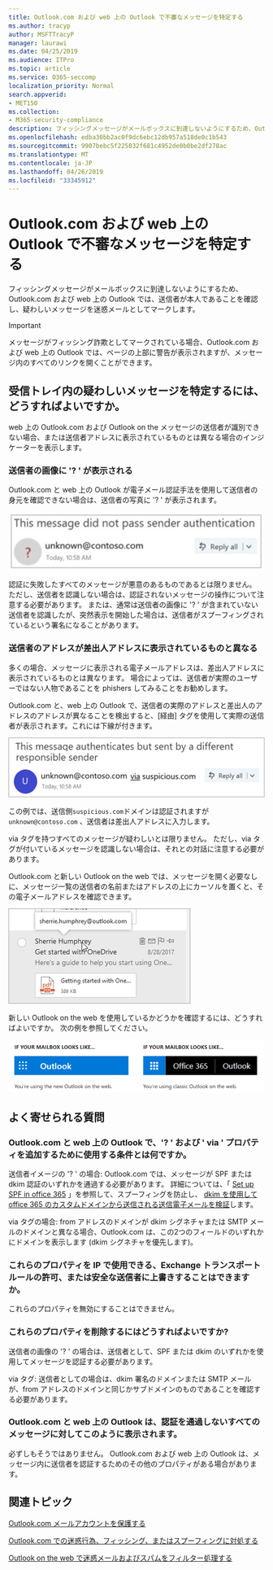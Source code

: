 ```yaml
---
title: Outlook.com および web 上の Outlook で不審なメッセージを特定する
ms.author: tracyp
author: MSFTTracyP
manager: laurawi
ms.date: 04/25/2019
ms.audience: ITPro
ms.topic: article
ms.service: O365-seccomp
localization_priority: Normal
search.appverid:
- MET150
ms.collection:
- M365-security-compliance
description: フィッシングメッセージがメールボックスに到達しないようにするため、Outlook.com および web 上の Outlook では、送信者が本人であることを確認し、疑わしいメッセージを迷惑メールとしてマークします。
ms.openlocfilehash: edba30bb2ac0f9dc6ebc12db957a518de0c1b543
ms.sourcegitcommit: 9907bebc5f225032f681c4952de0b0be2df278ac
ms.translationtype: MT
ms.contentlocale: ja-JP
ms.lasthandoff: 04/26/2019
ms.locfileid: "33345912"
---
```

# <a name="identify-suspicious-messages-in-outlookcom-and-outlook-on-the-web"></a>Outlook.com および web 上の Outlook で不審なメッセージを特定する

フィッシングメッセージがメールボックスに到達しないようにするため、Outlook.com および web 上の Outlook では、送信者が本人であることを確認し、疑わしいメッセージを迷惑メールとしてマークします。

> [!IMPORTANT]
> メッセージがフィッシング詐欺としてマークされている場合、Outlook.com および web 上の Outlook では、ページの上部に警告が表示されますが、メッセージ内のすべてのリンクを開くことができます。

## <a name="how-can-i-identify-a-suspicious-message-in-my-inbox"></a>受信トレイ内の疑わしいメッセージを特定するには、どうすればよいですか。

web 上の Outlook.com および Outlook on the メッセージの送信者が識別できない場合、または送信者アドレスに表示されているものとは異なる場合のインジケーターを表示します。

### <a name="you-see-a--in-the-sender-image"></a>送信者の画像に '? ' が表示される

Outlook.com と web 上の Outlook が電子メール認証手法を使用して送信者の身元を確認できない場合は、送信者の写真に '? ' が表示されます。

![メッセージが検証に合格しませんでした](media/message-did-not-pass-verification.jpg)

認証に失敗したすべてのメッセージが悪意のあるものであるとは限りません。 ただし、送信者を認識しない場合は、認証されないメッセージの操作について注意する必要があります。 または、通常は送信者の画像に '? ' が含まれていない送信者を認識したが、突然表示を開始した場合は、送信者がスプーフィングされているという署名になることがあります。

### <a name="the-senders-address-is-different-than-what-appears-in-the-from-address"></a>送信者のアドレスが差出人アドレスに表示されているものと異なる

多くの場合、メッセージに表示される電子メールアドレスは、差出人アドレスに表示されているものとは異なります。 場合によっては、送信者が実際のユーザーではない人物であることを phishers してみることをお勧めします。

Outlook.com と、web 上の Outlook で、送信者の実際のアドレスと差出人のアドレスのアドレスが異なることを検出すると、[経由] タグを使用して実際の送信者が表示されます。これには下線が付きます。

![未確認の送信者代替テキスト](media/unverified-sender-feature1.png)

この例では、送信側`suspicious.com`ドメインは認証されますが`unknown@contoso.com` 、送信者は差出人アドレスに入力します。

via タグを持つすべてのメッセージが疑わしいとは限りません。 ただし、via タグが付いているメッセージを認識しない場合は、それとの対話に注意する必要があります。

Outlook.com と新しい Outlook on the web では、メッセージを開く必要なしに、メッセージ一覧の送信者の名前またはアドレスの上にカーソルを置くと、その電子メールアドレスを確認できます。

![OneDrive の使用を開始する](media/get-started-with-onedrive-message.png)

新しい Outlook on the web を使用しているかどうかを確認するには、どうすればよいですか。 次の例を参照してください。

![Outlook vs Office 365](media/outlook-vs-outlook365.png)

## <a name="frequently-asked-questions"></a>よく寄せられる質問

### <a name="what-criteria-does-outlookcom-and-outlook-on-the-web-use-to-add-the--and-the-via-properties"></a>Outlook.com と web 上の Outlook で、'? ' および ' via ' プロパティを追加するために使用する条件とは何ですか。

送信者イメージの '? ' の場合: Outlook.com では、メッセージが SPF または dkim 認証のいずれかを通過する必要があります。 詳細については、「 [Set up SPF in office 365](set-up-spf-in-office-365-to-help-prevent-spoofing.md) 」を参照して、スプーフィングを防止し、 [dkim を使用して office 365 のカスタムドメインから送信される送信電子メールを検証](use-dkim-to-validate-outbound-email.md)します。

via タグの場合: from アドレスのドメインが dkim シグネチャまたは SMTP メールのドメインと異なる場合、Outlook.com は、この2つのフィールドのいずれかにドメインを表示します (dkim シグネチャを優先します)。

### <a name="can-i-override-these-properties-with-ip-allows-exchange-transport-rule-allows-or-safe-senders"></a>これらのプロパティを IP で使用できる、Exchange トランスポートルールの許可、または安全な送信者に上書きすることはできますか。

これらのプロパティを無効にすることはできません。

### <a name="how-do-i-remove-these-properties"></a>これらのプロパティを削除するにはどうすればよいですか?

送信者の画像の '? ' の場合は、送信者として、SPF または dkim のいずれかを使用してメッセージを認証する必要があります。

via タグ: 送信者としての場合は、dkim 署名のドメインまたは SMTP メールが、from アドレスのドメインと同じかサブドメインのものであることを確認する必要があります。

### <a name="does-outlookcom-and-outlook-on-the-web-show-this-for-every-message-that-doesnt-pass-authentication"></a>Outlook.com と web 上の Outlook は、認証を通過しないすべてのメッセージに対してこのように表示されます。

必ずしもそうではありません。 Outlook.com および web 上の Outlook は、メッセージ内に送信者を認証するためのその他のプロパティがある場合があります。

## <a name="related-topics"></a>関連トピック

[Outlook.com メールアカウントを保護する](https://support.office.com/article/a4f20fc5-4307-4ece-8231-6d4d4bd8a9ba)

[Outlook.com での迷惑行為、フィッシング、またはスプーフィングに対処する](https://support.office.com/article/0d882ea5-eedc-4bed-aebc-079ffa1105a3)

[Outlook on the web で迷惑メールおよびスパムをフィルター処理する](https://support.office.com/article/db786e79-54e2-40cc-904f-d89d57b7f41d)
